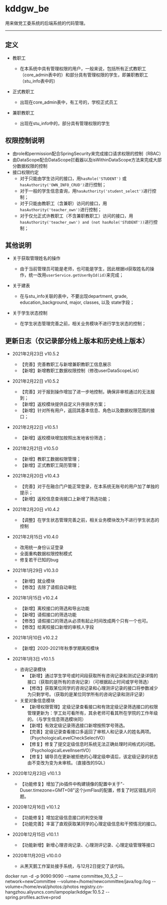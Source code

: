 # kddgw_be
用来做党工委系统的后端系统的代码管理。

---
## 定义

    
- 教职工
    - 在本系统中具有管理权限的用户，一般来说，包括所有正式教职工（core_admin表中的）和部分具有管理权限的学生，即兼职教职工（stu_info表中的）

- 正式教职工
    - 出现在core_admin表中，有工号的，学校正式员工
    
- 兼职教职工
    - 出现在stu_info中的，部分具有管理权限的学生
    
## 权限控制说明
- 由role和permission配合SpringSecurity来完成接口请求权限的控制（RBAC）
- 由DataScope配合DataScope拦截器以及isWithinDataScope方法来完成大部分数据权限的控制
- 接口权限约定
    - 对于只能由学生访问的接口，用`hasRole('STUDENT')` 或`hasAuthority('OWN_INFO_CRUD')`进行控制；
    - 对于一般的学生信息查询，用`hasAuthority('student_select')`进行控制；
    - 对于只能由教职工（含兼职）访问的接口，用`hasAuthority('teacher_own')`进行控制；
    - 对于仅允正式许教职工（不含兼职教职工）访问的接口，用`hasAuthority('teacher_own') and (not hasRole('STUDENT'))`进行控制；
    
## 其他说明
- 关于获取管理姓名的操作
    - 由于当前管理员可能是老师，也可能是学生，因此根据id获取姓名的操作，统一改用`userService.getUserById(id)`来完成；
    
- 关于建表
    - 在与stu_info关联的表中，不要出现department, grade, education_background, major, classes, 以及 state字段；
    
- 关于学生状态控制
    - 在学生状态管理完善之前，相关业务模块不进行学生状态的控制；
    
## 更新日志（仅记录部分线上版本和历史线上版本）
 * 2021年2月23日 v10.5.2
    * 【完善】完善教职工与新增兼职教职工信息展示
    * 【新增】新增教职工数据权限控制（修改userDataScopeList）

 * 2021年2月22日 v10.5.2
     * 【完善】对于报到操作增加了进一步地控制，确保非审核通过的无法报到；
     * 【新增】返校模块提供自定义升序排序方案；
     * 【新增】针对所有用户，返回其基本信息、角色以及数据权限范围的接口；

 * 2021年2月22日 v10.5.1
     * 【新增】返校模块增加按照出发地省份筛选；
    
* 2021年2月21日 v10.5.0
    * 【新增】教职工数据权限管理；
    * 【新增】正式教职工简历管理；
    

    
 * 2021年2月20日 v10.4.3
     * 【完善】对于在融合门户能正常登录，在本系统无账号的用户加了单独的提示；
     * 【新增】返校信息查询接口上新增了筛选功能；
     
 * 2021年2月20日 v10.4.2
     * 【调整】在学生状态管理完善之前，相关业务模块改为不进行学生状态的控制
    
 * 2021年2月15日 v10.4.0
     * 改用统一身份认证登录
     * 全面重构数据权限控制模式
     * 修复若干已知的bug
 * 2021年1月29日 v10.3.0
     * 【新增】就业模块
     * 【修改】去除了请假自动审批
 * 2021年1月15日 v10.2.4
     * 【新增】离校接口的筛选和导出功能
     * 【新增】请假接口的筛选功能
     * 【修改】请假接口的筛选从必须有起止时间改成两个只有一个也可。
     * 【修改】给离校接口新增的审核人字段
 * 2021年1月10日 v10.2.2
     * 【新增】2020-2021年秋季学期离校模块
 * 2021年1月3日 v10.1.5
     * 咨询记录模块
         * 【新增】通过学生学号或时间段获取所有咨询记录和测试记录详情的接口（获取的是所有的咨询记录）（可根据起止时间或学号筛选）
         * 【修改】获取某位同学的咨询记录和心理测评记录的接口将参数减少为只剩学号。（获取的是某位同学所有的咨询记录和测评记录）
     * 关爱对象信息模块
         * 【新增权限管理】定级记录查看接口和有效定级记录筛选接口的权限管理更新为：学工处可看所有，其余老师可看其所在学院的工作年级的。（与学生信息筛选模块同）
         * 【新增】有效定级记录筛选接口新增按照学号筛选。
         * 【完善】定级记录查看接口多返回了审核人和记录人的姓名两项。（PsychologicalLevelCheckSelectVO）
         * 【修复】修复了提交定级信息时系统无法正确处理时间格式的问题。（PsychologicalLevelInsertVO）
         * 【修复】辅导员在更新被拒绝的心理定级申请后，该定级记录的状态由不变改为变为未审核。（直接改的SQL）

 * 2020年12月23日 v10.1.3
     *  【功能修复】增加了jib插件中构建镜像的配置中关于"-Duser.timezone=GMT+08"这个jvmFlas的配置，修复了时区错乱的问题。
 
 * 2020年12月16日 v10.1.2
     *  【功能修复】增加定级信息接口的判空处理
     *  【功能完善】丰富了直观获取某同学的心理定级信息和干预情况的接口。

 * 2020年12月15日 v10.1.1
     *  【功能新增】新增心理咨询记录、心理测评记录、心理定级管理等接口

 * 2020年11月20日 v10.0.0
     *  从黑天鹅工作室处接手系统，与12月2日提交了该代码。


docker run -d -p 9090:9090 --name committee_10_5_2 --network=newCommittee --volume=/home/newcommittee/java/log:/log  --volume=/home/eval/photos:/photos registry.cn-hangzhou.aliyuncs.com/iampoplar/kddgw:10.5.2 --spring.profiles.active=prod